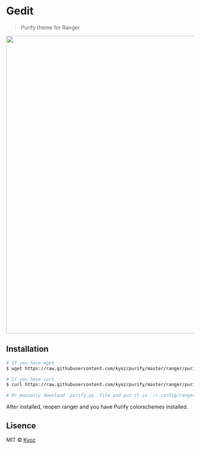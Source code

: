 # Gedit
> Purify theme for Ranger

<p align="center">
  <img src="https://i.imgur.com/q45gXBv.png" width="800px">
</p>

## Installation

```sh
# If you have wget
$ wget https://raw.githubusercontent.com/kyoz/purify/master/ranger/purify.py -O ~/.config/ranger/colorschemes/default.py

# If you have curl
$ curl https://raw.githubusercontent.com/kyoz/purify/master/ranger/purify.py --output ~/.config/ranger/colorschemes/default.py

# Or manually download `purify.py` file and put it in `~/.config/ranger/colorschemes` (Rename to default.py if you want to make purify as default colorschemes);
```

After installed, reopen ranger and you have Purify colorschemes installed.

## Lisence
MIT © [Kyoz](mailto:banminkyoz@gmail.com)
